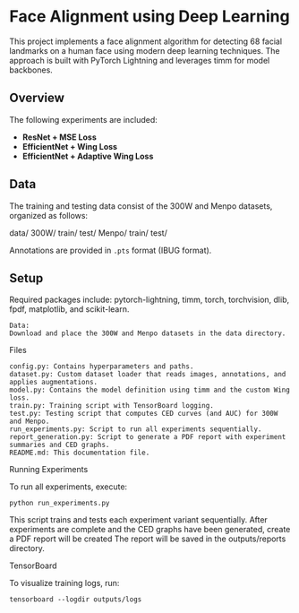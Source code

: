 # Face Alignment using Deep Learning

This project implements a face alignment algorithm for detecting 68 facial landmarks on a human face using modern deep learning techniques. The approach is built with PyTorch Lightning and leverages timm for model backbones.

## Overview

The following experiments are included:
- **ResNet + MSE Loss**
- **EfficientNet + Wing Loss**
- **EfficientNet + Adaptive Wing Loss**

## Data

The training and testing data consist of the 300W and Menpo datasets, organized as follows:

data/ 300W/ train/ test/ Menpo/ train/ test/


Annotations are provided in `.pts` format (IBUG format).

## Setup

Required packages include: pytorch-lightning, timm, torch, torchvision, dlib, fpdf, matplotlib, and scikit-learn.

    Data:
    Download and place the 300W and Menpo datasets in the data directory.

Files

    config.py: Contains hyperparameters and paths.
    dataset.py: Custom dataset loader that reads images, annotations, and applies augmentations.
    model.py: Contains the model definition using timm and the custom Wing loss.
    train.py: Training script with TensorBoard logging.
    test.py: Testing script that computes CED curves (and AUC) for 300W and Menpo.
    run_experiments.py: Script to run all experiments sequentially.
    report_generation.py: Script to generate a PDF report with experiment summaries and CED graphs.
    README.md: This documentation file.

Running Experiments

To run all experiments, execute:

    python run_experiments.py

This script trains and tests each experiment variant sequentially.
After experiments are complete and the CED graphs have been generated, create a PDF report will be created
The report will be saved in the outputs/reports directory.

TensorBoard

To visualize training logs, run:

    tensorboard --logdir outputs/logs